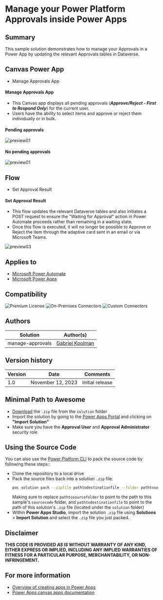 # Manage your Power Platform Approvals inside Power Apps

## Summary

This sample solution demonstrates how to manage your Approvals in a Power App by updating the relevant Approvals tables in Dataverse. 

## Canvas Power App
* Manage Approvals App

#### Manage Approvals App
* This Canvas app displays all pending approvals (***Approve/Reject - First to Respond Only***) for the current user. 
* Users have the ability to select items and approve or reject them individually or in bulk.

#### Pending approvals
![preview01](assets/preview01.png)

#### No pending approvals
![preview01](assets/preview02.png)

## Flow
* Set Approval Result

#### Set Approval Result
* This flow updates the relevant Dataverse tables and also initiates a POST request to ensure the "Waiting for Approval" action in Power Automate proceeds rather than remaining in a waiting state.
* Once this flow is executed, it will no longer be possible to Approve or Reject the item through the adaptive card sent in an email or via Microsoft Teams.

![preview03](assets/preview03.png)

## Applies to

* [Microsoft Power Automate](https://docs.microsoft.com/power-automate/)
* [Microsoft Power Apps](https://docs.microsoft.com/power-apps)

## Compatibility

![Premium License](https://img.shields.io/badge/Premium%20License-Required-green.svg "Premium license required")
![On-Premises Connectors](https://img.shields.io/badge/On--Premises%20Connectors-No-green.svg "Does not use on-premise connectors")
![Custom Connectors](https://img.shields.io/badge/Custom%20Connectors-Not%20Required-green.svg "Does not use custom connectors")

## Authors

Solution|Author(s)
--------|---------
manage-approvals | [Gabriel Koolman](https://www.linkedin.com/in/gabrielkoolman/)

## Version history

Version|Date|Comments
-------|----|--------
1.0|November 12, 2023|Initial release

## Minimal Path to Awesome

* [Download](solution/manage-approvals.zip) the `.zip` file from the `solution` folder
* Import the solution by going to the [Power Apps Portal](https://make.powerapps.com) and clicking on **"Import Solution"**
* Make sure you have the **Approval User** and **Approval Administrator** security role

## Using the Source Code

You can also use the [Power Platform CLI](https://docs.microsoft.com/powerapps/developer/data-platform/powerapps-cli) to pack the source code by following these steps::

* Clone the repository to a local drive
* Pack the source files back into a solution `.zip` file:
  ```bash
  pac solution pack --zipfile pathtodestinationfile --folder pathtosourcefolder
  ```
  Making sure to replace `pathtosourcefolder` to point to the path to this sample's `sourcecode` folder, and `pathtodestinationfile` to point to the path of this solution's `.zip` file (located under the `solution` folder)
* Within **Power Apps Studio**, import the solution `.zip` file using **Solutions** > **Import Solution** and select the `.zip` file you just packed.

## Disclaimer

**THIS CODE IS PROVIDED *AS IS* WITHOUT WARRANTY OF ANY KIND, EITHER EXPRESS OR IMPLIED, INCLUDING ANY IMPLIED WARRANTIES OF FITNESS FOR A PARTICULAR PURPOSE, MERCHANTABILITY, OR NON-INFRINGEMENT.**

## For more information

- [Overview of creating apps in Power Apps](https://docs.microsoft.com/powerapps/maker/)
- [Power Apps canvas apps documentation](https://docs.microsoft.com/en-us/powerapps/maker/canvas-apps/)


